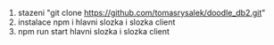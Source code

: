 1. stazeni "git clone https://github.com/tomasrysalek/doodle_db2.git"
2. instalace npm i hlavni slozka i slozka client
3. npm run start hlavni slozka i slozka client
